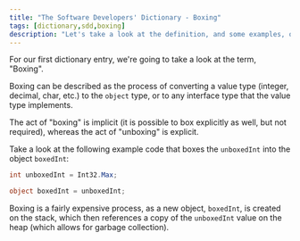 ```yaml
---
title: "The Software Developers' Dictionary - Boxing"
tags: [dictionary,sdd,boxing]
description: "Let's take a look at the definition, and some examples, of what 'Boxing' really means"
---
```


For our first dictionary entry, we're going to take a look at the term, "Boxing".

<!--more-->

Boxing can be described as the process of converting a value type (integer, decimal, char, etc.) to the `object` type, or to any interface type that the value type implements.

The act of "boxing" is implicit (it is possible to box explicitly as well, but not required), whereas the act of "unboxing" is explicit.

Take a look at the following example code that boxes the `unboxedInt` into the object `boxedInt`:

```csharp
int unboxedInt = Int32.Max;

object boxedInt = unboxedInt;
```

Boxing is a fairly expensive process, as a new object, `boxedInt`, is created on the stack, which then references a copy of the `unboxedInt` value on the heap (which allows for garbage collection).